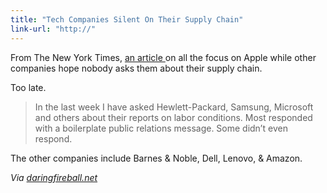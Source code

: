 ```yaml
---
title: "Tech Companies Silent On Their Supply Chain"
link-url: "http://"
---
```

<p>From The New York Times, <a href="http://bits.blogs.nytimes.com/2012/04/08/disruptions-on-worker-conditions-apples-rivals-are-silent/">an article </a> on all the focus on Apple while other companies hope nobody asks them about their supply chain.</p>
<p>Too late.</p>
<blockquote><p>
  In the last week I have asked Hewlett-Packard, Samsung, Microsoft and others about their reports on labor conditions. Most responded with a boilerplate public relations message. Some didn’t even respond.
</p></blockquote>
<p>The other companies include Barnes &amp; Noble, Dell, Lenovo, &amp; Amazon.</p>
<p><em>Via <a href="http://daringfireball.net/linked/2012/04/09/foxconn-silent">daringfireball.net</a></em></p>
